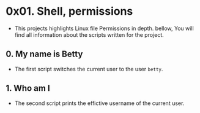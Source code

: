 # 0x01. Shell, permissions
- This projects highlights Linux file Permissions in depth. bellow, You will find all information about the scripts written for the project.

## 0. My name is Betty
- The first script switches the current user to the user `betty`.

## 1. Who am I 
- The second script prints the effictive username of the current user.
